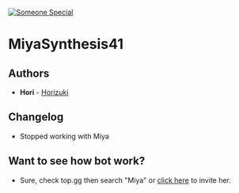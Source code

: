 [![Someone Special](https://i.imgur.com/rGydVBk.jpeg)](https://osu.ppy.sh/b/2318435)
# MiyaSynthesis41

## Authors
* **Hori** - [Horizuki](https://github.com/Horizuki)

## Changelog
- Stopped working with Miya

## Want to see how bot work?
- Sure, check top.gg then search "Miya" or [click here](https://top.gg/bot/745590567353843753) to invite her.
